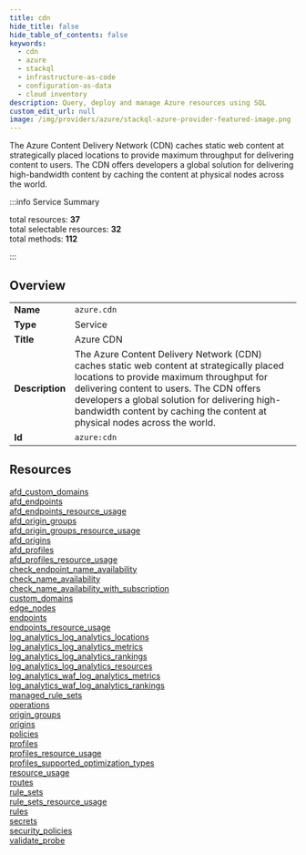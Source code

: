 ```yaml
---
title: cdn
hide_title: false
hide_table_of_contents: false
keywords:
  - cdn
  - azure
  - stackql
  - infrastructure-as-code
  - configuration-as-data
  - cloud inventory
description: Query, deploy and manage Azure resources using SQL
custom_edit_url: null
image: /img/providers/azure/stackql-azure-provider-featured-image.png
---
```


The Azure Content Delivery Network (CDN) caches static web content at strategically placed locations to provide maximum throughput for delivering content to users. The CDN offers developers a global solution for delivering high-bandwidth content by caching the content at physical nodes across the world.  
    
:::info Service Summary

<div class="row">
<div class="providerDocColumn">
<span>total resources:&nbsp;<b>37</b></span><br />
<span>total selectable resources:&nbsp;<b>32</b></span><br />
<span>total methods:&nbsp;<b>112</b></span><br />
</div>
</div>

:::

## Overview
<table><tbody>
<tr><td><b>Name</b></td><td><code>azure.cdn</code></td></tr>
<tr><td><b>Type</b></td><td>Service</td></tr>
<tr><td><b>Title</b></td><td>Azure CDN</td></tr>
<tr><td><b>Description</b></td><td>The Azure Content Delivery Network (CDN) caches static web content at strategically placed locations to provide maximum throughput for delivering content to users. The CDN offers developers a global solution for delivering high-bandwidth content by caching the content at physical nodes across the world.</td></tr>
<tr><td><b>Id</b></td><td><code>azure:cdn</code></td></tr>
</tbody></table>

## Resources
<div class="row">
<div class="providerDocColumn">
<a href="/providers/azure/cdn/afd_custom_domains/">afd_custom_domains</a><br />
<a href="/providers/azure/cdn/afd_endpoints/">afd_endpoints</a><br />
<a href="/providers/azure/cdn/afd_endpoints_resource_usage/">afd_endpoints_resource_usage</a><br />
<a href="/providers/azure/cdn/afd_origin_groups/">afd_origin_groups</a><br />
<a href="/providers/azure/cdn/afd_origin_groups_resource_usage/">afd_origin_groups_resource_usage</a><br />
<a href="/providers/azure/cdn/afd_origins/">afd_origins</a><br />
<a href="/providers/azure/cdn/afd_profiles/">afd_profiles</a><br />
<a href="/providers/azure/cdn/afd_profiles_resource_usage/">afd_profiles_resource_usage</a><br />
<a href="/providers/azure/cdn/check_endpoint_name_availability/">check_endpoint_name_availability</a><br />
<a href="/providers/azure/cdn/check_name_availability/">check_name_availability</a><br />
<a href="/providers/azure/cdn/check_name_availability_with_subscription/">check_name_availability_with_subscription</a><br />
<a href="/providers/azure/cdn/custom_domains/">custom_domains</a><br />
<a href="/providers/azure/cdn/edge_nodes/">edge_nodes</a><br />
<a href="/providers/azure/cdn/endpoints/">endpoints</a><br />
<a href="/providers/azure/cdn/endpoints_resource_usage/">endpoints_resource_usage</a><br />
<a href="/providers/azure/cdn/log_analytics_log_analytics_locations/">log_analytics_log_analytics_locations</a><br />
<a href="/providers/azure/cdn/log_analytics_log_analytics_metrics/">log_analytics_log_analytics_metrics</a><br />
<a href="/providers/azure/cdn/log_analytics_log_analytics_rankings/">log_analytics_log_analytics_rankings</a><br />
<a href="/providers/azure/cdn/log_analytics_log_analytics_resources/">log_analytics_log_analytics_resources</a><br />
</div>
<div class="providerDocColumn">
<a href="/providers/azure/cdn/log_analytics_waf_log_analytics_metrics/">log_analytics_waf_log_analytics_metrics</a><br />
<a href="/providers/azure/cdn/log_analytics_waf_log_analytics_rankings/">log_analytics_waf_log_analytics_rankings</a><br />
<a href="/providers/azure/cdn/managed_rule_sets/">managed_rule_sets</a><br />
<a href="/providers/azure/cdn/operations/">operations</a><br />
<a href="/providers/azure/cdn/origin_groups/">origin_groups</a><br />
<a href="/providers/azure/cdn/origins/">origins</a><br />
<a href="/providers/azure/cdn/policies/">policies</a><br />
<a href="/providers/azure/cdn/profiles/">profiles</a><br />
<a href="/providers/azure/cdn/profiles_resource_usage/">profiles_resource_usage</a><br />
<a href="/providers/azure/cdn/profiles_supported_optimization_types/">profiles_supported_optimization_types</a><br />
<a href="/providers/azure/cdn/resource_usage/">resource_usage</a><br />
<a href="/providers/azure/cdn/routes/">routes</a><br />
<a href="/providers/azure/cdn/rule_sets/">rule_sets</a><br />
<a href="/providers/azure/cdn/rule_sets_resource_usage/">rule_sets_resource_usage</a><br />
<a href="/providers/azure/cdn/rules/">rules</a><br />
<a href="/providers/azure/cdn/secrets/">secrets</a><br />
<a href="/providers/azure/cdn/security_policies/">security_policies</a><br />
<a href="/providers/azure/cdn/validate_probe/">validate_probe</a><br />
</div>
</div>
